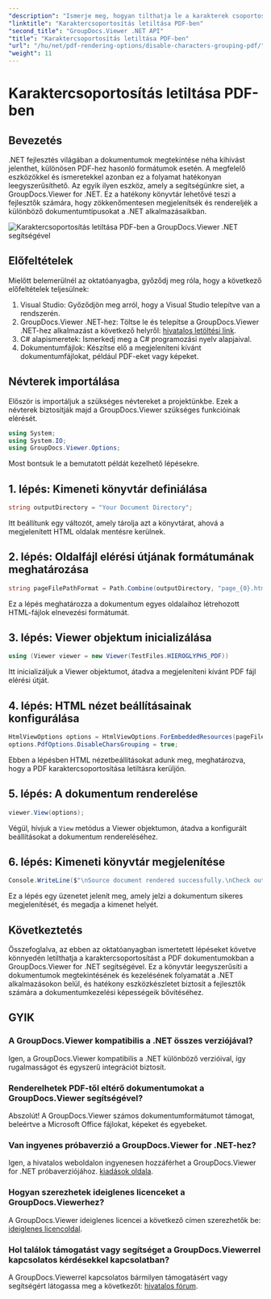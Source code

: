 ```yaml
---
"description": "Ismerje meg, hogyan tilthatja le a karakterek csoportosítását PDF-ekben a GroupDocs.Viewer for .NET segítségével. Kövesse lépésről lépésre szóló útmutatónkat a zökkenőmentes dokumentummegjelenítéshez."
"linktitle": "Karaktercsoportosítás letiltása PDF-ben"
"second_title": "GroupDocs.Viewer .NET API"
"title": "Karaktercsoportosítás letiltása PDF-ben"
"url": "/hu/net/pdf-rendering-options/disable-characters-grouping-pdf/"
"weight": 11
---
```


# Karaktercsoportosítás letiltása PDF-ben

## Bevezetés
.NET fejlesztés világában a dokumentumok megtekintése néha kihívást jelenthet, különösen PDF-hez hasonló formátumok esetén. A megfelelő eszközökkel és ismeretekkel azonban ez a folyamat hatékonyan leegyszerűsíthető. Az egyik ilyen eszköz, amely a segítségünkre siet, a GroupDocs.Viewer for .NET. Ez a hatékony könyvtár lehetővé teszi a fejlesztők számára, hogy zökkenőmentesen megjelenítsék és rendereljék a különböző dokumentumtípusokat a .NET alkalmazásaikban.

![Karaktercsoportosítás letiltása PDF-ben a GroupDocs.Viewer .NET segítségével](/viewer/pdf-rendering-options/disable-characters-grouping-in-pdf.png)

## Előfeltételek
Mielőtt belemerülnél az oktatóanyagba, győződj meg róla, hogy a következő előfeltételek teljesülnek:
1. Visual Studio: Győződjön meg arról, hogy a Visual Studio telepítve van a rendszerén.
2. GroupDocs.Viewer .NET-hez: Töltse le és telepítse a GroupDocs.Viewer .NET-hez alkalmazást a következő helyről: [hivatalos letöltési link](https://releases.groupdocs.com/viewer/net/).
3. C# alapismeretek: Ismerkedj meg a C# programozási nyelv alapjaival.
4. Dokumentumfájlok: Készítse elő a megjeleníteni kívánt dokumentumfájlokat, például PDF-eket vagy képeket.

## Névterek importálása
Először is importáljuk a szükséges névtereket a projektünkbe. Ezek a névterek biztosítják majd a GroupDocs.Viewer szükséges funkcióinak elérését.

```csharp
using System;
using System.IO;
using GroupDocs.Viewer.Options;
```

Most bontsuk le a bemutatott példát kezelhető lépésekre.
## 1. lépés: Kimeneti könyvtár definiálása
```csharp
string outputDirectory = "Your Document Directory";
```
Itt beállítunk egy változót, amely tárolja azt a könyvtárat, ahová a megjelenített HTML oldalak mentésre kerülnek.
## 2. lépés: Oldalfájl elérési útjának formátumának meghatározása
```csharp
string pageFilePathFormat = Path.Combine(outputDirectory, "page_{0}.html");
```
Ez a lépés meghatározza a dokumentum egyes oldalaihoz létrehozott HTML-fájlok elnevezési formátumát.
## 3. lépés: Viewer objektum inicializálása
```csharp
using (Viewer viewer = new Viewer(TestFiles.HIEROGLYPHS_PDF))
```
Itt inicializáljuk a Viewer objektumot, átadva a megjeleníteni kívánt PDF fájl elérési útját.
## 4. lépés: HTML nézet beállításainak konfigurálása
```csharp
HtmlViewOptions options = HtmlViewOptions.ForEmbeddedResources(pageFilePathFormat);
options.PdfOptions.DisableCharsGrouping = true;
```
Ebben a lépésben HTML nézetbeállításokat adunk meg, meghatározva, hogy a PDF karaktercsoportosítása letiltásra kerüljön.
## 5. lépés: A dokumentum renderelése
```csharp
viewer.View(options);
```
Végül, hívjuk a `View` metódus a Viewer objektumon, átadva a konfigurált beállításokat a dokumentum rendereléséhez.
## 6. lépés: Kimeneti könyvtár megjelenítése
```csharp
Console.WriteLine($"\nSource document rendered successfully.\nCheck output in {outputDirectory}.");
```
Ez a lépés egy üzenetet jelenít meg, amely jelzi a dokumentum sikeres megjelenítését, és megadja a kimenet helyét.

## Következtetés
Összefoglalva, az ebben az oktatóanyagban ismertetett lépéseket követve könnyedén letilthatja a karaktercsoportosítást a PDF dokumentumokban a GroupDocs.Viewer for .NET segítségével. Ez a könyvtár leegyszerűsíti a dokumentumok megtekintésének és kezelésének folyamatát a .NET alkalmazásokon belül, és hatékony eszközkészletet biztosít a fejlesztők számára a dokumentumkezelési képességeik bővítéséhez.
## GYIK
### A GroupDocs.Viewer kompatibilis a .NET összes verziójával?
Igen, a GroupDocs.Viewer kompatibilis a .NET különböző verzióival, így rugalmasságot és egyszerű integrációt biztosít.
### Renderelhetek PDF-től eltérő dokumentumokat a GroupDocs.Viewer segítségével?
Abszolút! A GroupDocs.Viewer számos dokumentumformátumot támogat, beleértve a Microsoft Office fájlokat, képeket és egyebeket.
### Van ingyenes próbaverzió a GroupDocs.Viewer for .NET-hez?
Igen, a hivatalos weboldalon ingyenesen hozzáférhet a GroupDocs.Viewer for .NET próbaverziójához. [kiadások oldala](https://releases.groupdocs.com/).
### Hogyan szerezhetek ideiglenes licenceket a GroupDocs.Viewerhez?
A GroupDocs.Viewer ideiglenes licencei a következő címen szerezhetők be: [ideiglenes licencoldal](https://purchase.groupdocs.com/temporary-license/).
### Hol találok támogatást vagy segítséget a GroupDocs.Viewerrel kapcsolatos kérdésekkel kapcsolatban?
A GroupDocs.Viewerrel kapcsolatos bármilyen támogatásért vagy segítségért látogassa meg a következőt: [hivatalos fórum](https://forum.groupdocs.com/c/viewer/9).